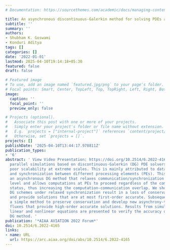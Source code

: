 ```yaml
---
# Documentation: https://sourcethemes.com/academic/docs/managing-content/

title: An asynchronous discontinuous-Galerkin method for solving PDEs at extreme scales
subtitle: ''
summary: ''
authors:
- Shubham K. Goswami
- Konduri Aditya
tags: []
categories: []
date: '2022-01-01'
lastmod: 2025-04-10T19:14:18+05:30
featured: false
draft: false

# Featured image
# To use, add an image named `featured.jpg/png` to your page's folder.
# Focal points: Smart, Center, TopLeft, Top, TopRight, Left, Right, BottomLeft, Bottom, BottomRight.
image:
  caption: ''
  focal_point: ''
  preview_only: false

# Projects (optional).
#   Associate this post with one or more of your projects.
#   Simply enter your project's folder or file name without extension.
#   E.g. `projects = ["internal-project"]` references `content/project/deep-learning/index.md`.
#   Otherwise, set `projects = []`.
projects: []
publishDate: '2025-04-10T13:44:17.978811Z'
publication_types:
- '6'
abstract: ' View Video Presentation: https://doi.org/10.2514/6.2022-4165.vidMassively
  parallel simulations based on discontinuous-Galerkin (DG) PDE solvers often show
  poor scalability at extreme scales. This is mainly attributed to data communication
  and synchronization between different processing elements (PEs). This paper presents
  an asynchronous DG method that relaxes communication/synchronization at a mathematical
  level and allows computations at PEs to proceed regardless of the communication
  status, thus increasing the computation-communication overlap. We show that standard
  DG schemes under relaxed synchronization result in a loss of conservation property
  and provide solutions that are at most first-order accurate. Subsequently, we describe
  a simple method to preserve conservation and develop new asynchrony-tolerant (AT)
  fluxes that provide high-order accurate solutions. Results from simulations of one-dimensional
  linear and nonlinear equations are presented to verify the accuracy of the asynchronous
  DG method. '
publication: '*AIAA AVIATION 2022 Forum*'
doi: 10.2514/6.2022-4165
links:
- name: URL
  url: https://arc.aiaa.org/doi/abs/10.2514/6.2022-4165
---
```

